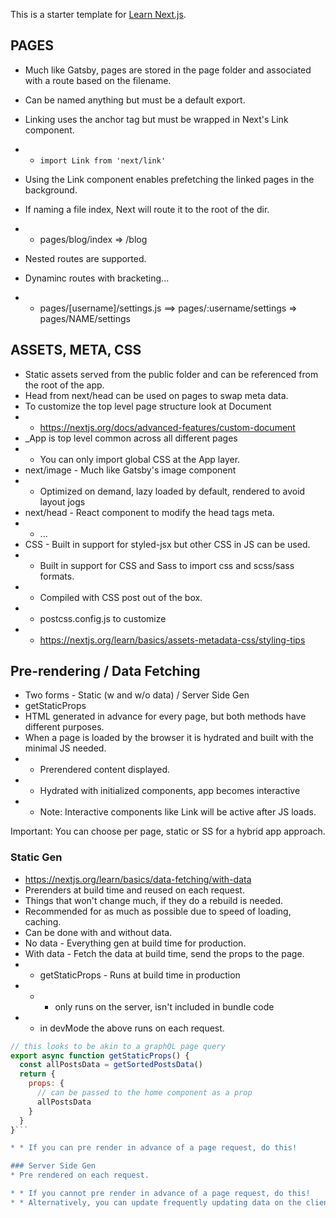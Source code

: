 This is a starter template for [Learn Next.js](https://nextjs.org/learn).

## PAGES
* Much like Gatsby, pages are stored in the page folder and associated with a route based on the filename.
* Can be named anything but must be a default export.
* Linking uses the anchor tag but must be wrapped in Next's Link component.
* * ```import Link from 'next/link'```
* Using the Link component enables prefetching the linked pages in the background.

* If naming a file index, Next will route it to the root of the dir.
* * pages/blog/index => /blog
* Nested routes are supported.
* Dynaminc routes with bracketing...
* * pages/[username]/settings.js ==> pages/:username/settings => pages/NAME/settings

## ASSETS, META, CSS
* Static assets served from the public folder and can be referenced from the root of the app.
* Head from next/head can be used on pages to swap meta data.
* To customize the top level page structure look at Document
* * https://nextjs.org/docs/advanced-features/custom-document
* _App is top level common across all different pages
* * You can only import global CSS at the App layer.
* next/image - Much like Gatsby's image component
* *  Optimized on demand, lazy loaded by default, rendered to avoid layout jogs
* next/head - React component to modify the head tags meta.
* * <Head> <title>Title</title> </Head> ...
* CSS - Built in support for styled-jsx but other CSS in JS can be used.
* * Built in support for CSS and Sass to import css and scss/sass formats.
* * Compiled with CSS post out of the box.
* * postcss.config.js to customize
* * https://nextjs.org/learn/basics/assets-metadata-css/styling-tips

## Pre-rendering / Data Fetching
* Two forms - Static (w and w/o data) / Server Side Gen
* getStaticProps
* HTML generated in advance for every page, but both methods have different purposes.
* When a page is loaded by the browser it is hydrated and built with the minimal JS needed.
* * Prerendered content displayed.
* * Hydrated with initialized components, app becomes interactive
* * Note: Interactive components like Link will be active after JS loads.

Important: You can choose per page, static or SS for a hybrid app approach.

### Static Gen
* https://nextjs.org/learn/basics/data-fetching/with-data
* Prerenders at build time and reused on each request.
* Things that won't change much, if they do a rebuild is needed.
* Recommended for as much as possible due to speed of loading, caching.
* Can be done with and without data.
* No data - Everything gen at build time for production.
* With data - Fetch the data at build time, send the props to the page.
* * getStaticProps - Runs at build time in production
* * * only runs on the server, isn't included in bundle code
* * in devMode the above runs on each request.

```js
// this looks to be akin to a graphQL page query
export async function getStaticProps() {
  const allPostsData = getSortedPostsData()
  return {
    props: {
      // can be passed to the home component as a prop
      allPostsData
    }
  }
}```

* * If you can pre render in advance of a page request, do this!

### Server Side Gen
* Pre rendered on each request.

* * If you cannot pre render in advance of a page request, do this!
* * Alternatively, you can update frequently updating data on the client.